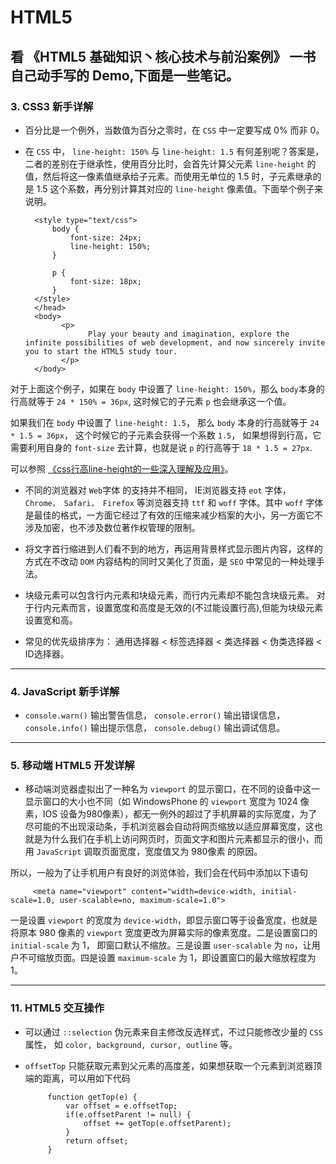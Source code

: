 # HTML5
看 《HTML5 基础知识丶核心技术与前沿案例》 一书自己动手写的 Demo,下面是一些笔记。
---
### 3. CSS3 新手详解

- 百分比是一个例外，当数值为百分之零时，在 `CSS` 中一定要写成 0% 而非 0。

- 在 `CSS` 中， `line-height: 150%` 与 `line-height: 1.5` 有何差别呢？答案是，二者的差别在于继承性，使用百分比时，会首先计算父元素 `line-height` 的值，然后将这一像素值继承给子元素。而使用无单位的 1.5 时，子元素继承的是 1.5 这个系数，再分别计算其对应的 `line-height` 像素值。下面举个例子来说明。

        <style type="text/css">
        	body {
        		font-size: 24px;
        		line-height: 150%; 
        	}

        	p {
        		font-size: 18px;
        	}
        </style>
        </head>
        <body>
    	      <p>
    		        Play your beauty and imagination, explore the infinite possibilities of web development, and now sincerely invite you to start the HTML5 study tour.
    	      </p>
        </body>
        
 对于上面这个例子，如果在 `body` 中设置了 `line-height: 150%`，那么 `body`本身的行高就等于 `24 * 150% = 36px`, 这时候它的子元素 `p` 也会继承这一个值。
 
 如果我们在 `body` 中设置了 `line-height: 1.5`， 那么 `body` 本身的行高就等于 `24 * 1.5 = 36px`， 这个时候它的子元素会获得一个系数 `1.5`， 如果想得到行高，它需要利用自身的 `font-size` 去计算，也就是说 `p` 的行高等于 `18 * 1.5 = 27px`.
 
 可以参照 [《css行高line-height的一些深入理解及应用》](http://www.zhangxinxu.com/wordpress/2009/11/css%E8%A1%8C%E9%AB%98line-height%E7%9A%84%E4%B8%80%E4%BA%9B%E6%B7%B1%E5%85%A5%E7%90%86%E8%A7%A3%E5%8F%8A%E5%BA%94%E7%94%A8/)。
 
- 不同的浏览器对 `Web`字体 的支持并不相同， IE浏览器支持 `eot` 字体， `Chrome， Safari， Firefox` 等浏览器支持 `ttf` 和 `woff` 字体。其中 `woff` 字体是最佳的格式，一方面它经过了有效的压缩来减少档案的大小，另一方面它不涉及加密，也不涉及数位著作权管理的限制。

- 将文字首行缩进到人们看不到的地方，再运用背景样式显示图片内容，这样的方式在不改动 `DOM` 内容结构的同时又美化了页面，是 `SEO` 中常见的一种处理手法。

- 块级元素可以包含行内元素和块级元素，而行内元素却不能包含块级元素。 对于行内元素而言，设置宽度和高度是无效的(不过能设置行高),但能为块级元素设置宽和高。

- 常见的优先级排序为： 通用选择器 < 标签选择器 < 类选择器 < 伪类选择器 < ID选择器。

---

### 4. JavaScript 新手详解

- `console.warn()` 输出警告信息， `console.error()` 输出错误信息， `console.info()` 输出提示信息， `console.debug()` 输出调试信息。

---

### 5. 移动端 HTML5 开发详解

- 移动端浏览器虚拟出了一种名为 `viewport` 的显示窗口，在不同的设备中这一显示窗口的大小也不同（如 WindowsPhone 的 `viewport` 宽度为 1024 像素，IOS 设备为980像素），都无一例外的超过了手机屏幕的实际宽度，为了尽可能的不出现滚动条，手机浏览器会自动将网页缩放以适应屏幕宽度，这也就是为什么我们在手机上访问网页时，页面文字和图片元素都显示的很小，而用 `JavaScript` 调取页面宽度，宽度值又为 980像素 的原因。

 所以，一般为了让手机用户有良好的浏览体验，我们会在代码中添加以下语句
 
         <meta name="viewport" content="width=device-width, initial-scale=1.0, user-scalable=no, maximum-scale=1.0">
         
 一是设置 `viewport` 的宽度为 `device-width`，即显示窗口等于设备宽度，也就是将原本 980 像素的 `viewport` 宽度更改为屏幕实际的像素宽度。二是设置窗口的 `initial-scale` 为 1， 即窗口默认不缩放。三是设置 `user-scalable` 为 `no`，让用户不可缩放页面。四是设置 `maximum-scale` 为 1，即设置窗口的最大缩放程度为 1。
 
 ---
 
 ### 11. HTML5 交互操作
 
 - 可以通过 `::selection` 伪元素来自主修改反选样式，不过只能修改少量的 `CSS` 属性， 如 `color, background, cursor, outline` 等。
 - `offsetTop` 只能获取元素到父元素的高度差，如果想获取一个元素到浏览器顶端的距离，可以用如下代码
 
     		function getTop(e) {
    			var offset = e.offsetTop;
    			if(e.offsetParent != null) {
    				offset += getTop(e.offsetParent);
    			}
    			return offset;
    		}
